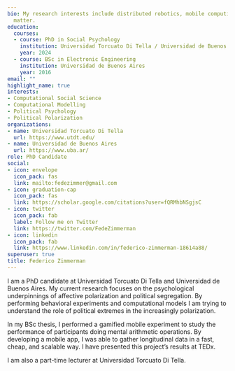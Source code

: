 ```yaml
---
bio: My research interests include distributed robotics, mobile computing and programmable
  matter.
education:
  courses:
  - course: PhD in Social Psychology 
    institution: Universidad Torcuato Di Tella / Universidad de Buenos Aires
    year: 2024
  - course: BSc in Electronic Engineering
    institution: Universidad de Buenos Aires
    year: 2016
email: ""
highlight_name: true
interests:
- Computational Social Science
- Computational Modelling
- Political Psychology
- Political Polarization
organizations:
- name: Universidad Torcuato Di Tella
  url: https://www.utdt.edu/
- name: Universidad de Buenos Aires
  url: https://www.uba.ar/
role: PhD Candidate
social:
- icon: envelope
  icon_pack: fas
  link: mailto:fedezimmer@gmail.com
- icon: graduation-cap
  icon_pack: fas
  link: https://scholar.google.com/citations?user=fQRMhbNSgjsC
- icon: twitter
  icon_pack: fab
  label: Follow me on Twitter
  link: https://twitter.com/FedeZimmerman
- icon: linkedin
  icon_pack: fab
  link: https://www.linkedin.com/in/federico-zimmerman-18614a88/
superuser: true
title: Federico Zimmerman
---
```


I am a PhD candidate at Universidad Torcuato Di Tella and Universidad de Buenos Aires. My current research focuses on the psychological underpinnings of affective polarization and political segregation. By performing behavioral experiments and computational models I am trying to understand the role of political extremes in the increasingly polarization.

In my BSc thesis, I performed a gamified mobile experiment to study the performance of participants doing mental arithmetic operations. By developing a mobile app, I was able to gather longitudinal data in a fast, cheap, and scalable way. I have presented this project’s results at TEDx.

I am also a part-time lecturer at Universidad Torcuato Di Tella.